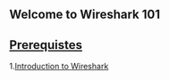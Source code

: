 ## Welcome to Wireshark 101
## [Prerequistes](prereq.md)


1.[Introduction to Wireshark](introduction.md)
